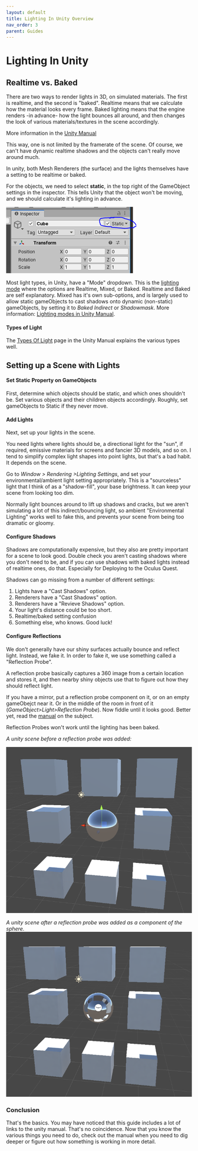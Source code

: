 ```yaml
---
layout: default
title: Lighting In Unity Overview 
nav_order: 3
parent: Guides
---
```

# Lighting In Unity

## Realtime vs. Baked
There are two ways to render lights in 3D, on simulated materials. The first is realtime, and the second is "baked". Realtime means that we calculate how the material looks every frame. Baked lighting means that the engine renders -in advance- how the light bounces all around, and then changes the look of various materials/textures in the scene accordingly. 

More information in the [Unity Manual](https://docs.unity3d.com/Manual/LightingInUnity.html)

This way, one is not limited by the framerate of the scene. Of course, we can't have dynamic realtime shadows and the objects can't really move around much.

In unity, both Mesh Renderers (the surface) and the lights themselves have a setting to be realtime or baked.

For the objects, we need to select **static**, in the top right of the GameObject settings in the inspector. This tells Unity that the object won't be moving, and we should calculate it's lighting in advance.

![Static GameObject in Unity](./images/staticGameObject.PNG)

Most light types, in Unity, have a "Mode" dropdown. This is the [lighting mode](https://docs.unity3d.com/Manual/LightModes.html) where the options are Realtime, Mixed, or Baked. Realtime and Baked are self explanatory. Mixed has it's own sub-options, and is largely used to allow static gameObjects to cast shadows onto dynamic (non-static) gameObjects, by setting it to *Baked Indirect* or *Shadowmask*. More information: [Lighting modes in Unity Manual](https://docs.unity3d.com/Manual/LightModes.html).

#### Types of Light
The [Types Of Light](https://docs.unity3d.com/Manual/Lighting.html) page in the Unity Manual explains the various types well.

## Setting up a Scene with Lights

#### Set Static Property on GameObjects
First, determine which objects should be static, and which ones shouldn't be. Set various objects and their children objects accordingly. Roughly, set gameObjects to Static if they never move. 

#### Add Lights
Next, set up your lights in the scene.

You need lights where lights should be, a directional light for the "sun", if required, emissive materials for screens and fancier 3D models, and so on. I tend to simplify complex light shapes into point lights, but that's a bad habit. It depends on the scene.

Go to *Window > Rendering >Lighting Settings*, and set your environmental/ambient light setting appropriately. This is a "sourceless" light that I think of as a "shadow-fill", your base brightness. It can keep your scene from looking too dim.

Normally light bounces around to lift up shadows and cracks, but we aren't simulating a lot of this indirect/bouncing light, so ambient "Environmental Lighting" works well to fake this, and prevents your scene from being too dramatic or gloomy.

#### Configure Shadows
Shadows are computationally expensive, but they also are pretty important for a scene to look good. Double check you aren't casting shadows where you don't need to be, and if you can use shadows with baked lights instead of realtime ones, do that. Especially for Deploying to the Oculus Quest.

Shadows can go missing from a number of different settings:
1. Lights have a "Cast Shadows" option.
2. Renderers have a "Cast Shadows" option.
3. Renderers have a "Revieve Shadows" option.
4. Your light's distance could be too short.
5. Realtime/baked setting confusion
6. Something else, who knows. Good luck!

#### Configure Reflections
We don't generally have our shiny surfaces actually bounce and reflect light. Instead, we fake it. In order to fake it, we use something called a "Reflection Probe".

A reflection probe basically captures a 360 image from a certain location and stores it, and then nearby shiny objects use that to figure out how they should reflect light.

If you have a mirror, put a reflection probe component on it, or on an empty gameObejct near it. Or in the middle of the room in front of it (*GameObject>Light>Reflection Probe*). Now fiddle until it looks good. Better yet, read the [manual](https://docs.unity3d.com/Manual/ReflectionProbes.html) on the subject.

Reflection Probes won't work until the lighting has been baked.

*A unity scene before a reflection probe was added:*

![No Reflection Probe](images/noReflectionProbe.png)

*A unity scene after a reflection probe was added as a component of the sphere.*
![With Reflection Probe](images/yesReflectionProbe.png)

### Conclusion
That's the basics. You may have noticed that this guide includes a lot of links to the unity manual. That's no coincidence. Now that you know the various things you need to do, check out the manual when you need to dig deeper or figure out how something is working in more detail.


